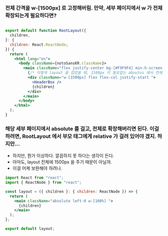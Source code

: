 



### 전체 간격을 w-[1500px] 로 고정해버림. 만약, 세부 페이지에서 w 가 전체 확장되는게 필요하다면? 
```jsx

export default function RootLayout({
  children,
}: {
  children: React.ReactNode;
}) {
  return (
    <html lang="en">
      <body className={notoSansKR.className}>
        <main className="flex justify-center bg-[#F9F9F4] min-h-screen relative">
          {/* 이렇게 layout 을 잡았을 때, 1500px 이 필요없는 aboutus 에서 전체 확장을 어케 하느냐의 문제가 생김 */}
          <div className="w-[1500px] flex flex-col justify-start ">
            <HeaderBox />
            {children}
          </div>
        </main>
      </body>
    </html>
  );
}
```


### 해당 세부 페이지에서 absolute 를 걸고, 전체로 확장해버리면 된다. 이걸 하려면, RootLayout 에서 부모 태그에게 relative 가 걸려 있어야 겠지. 하지만...

- 하지만, 뭔가 이상하다. 깔끔하지 못 하다는 생각이 든다. 
- 아마도, layout 전체에 1500px 을 주기 때문이 아닐까. 
- 이걸 어케 보완해야 하려나. 
```jsx
import React from "react";
import { ReactNode } from "react";

const layout = ({ children }: { children: ReactNode }) => {
  return (
    <main className="absolute left-0 w-[100%] ">
      {children}
    </main>
  );
};

export default layout;

```